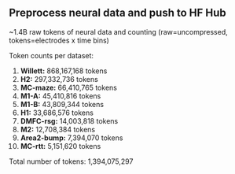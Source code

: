 ## Preprocess neural data and push to HF Hub

~1.4B raw tokens of neural data and counting (raw=uncompressed, tokens=electrodes x time bins)

Token counts per dataset:

1. **Willett:** 868,167,168 tokens
2. **H2:** 297,332,736 tokens
3. **MC-maze:** 66,410,765 tokens
4. **M1-A:** 45,410,816 tokens
5. **M1-B:** 43,809,344 tokens
6. **H1:** 33,686,576 tokens
7. **DMFC-rsg:** 14,003,818 tokens
8. **M2:** 12,708,384 tokens
9. **Area2-bump:** 7,394,070 tokens
10. **MC-rtt:** 5,151,620 tokens

Total number of tokens: 1,394,075,297
